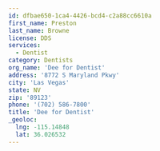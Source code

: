 ```yaml
---
id: dfbae650-1ca4-4426-bcd4-c2a88cc6610a
first_name: Preston
last_name: Browne
license: DDS
services:
  - Dentist
category: Dentists
org_name: 'Dee for Dentist'
address: '8772 S Maryland Pkwy'
city: 'Las Vegas'
state: NV
zip: '89123'
phone: '(702) 586-7800'
title: 'Dee for Dentist'
_geoloc:
  lng: -115.14848
  lat: 36.026532
---
```

